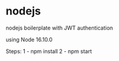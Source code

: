 # nodejs
nodejs boilerplate with JWT authentication

using Node 16.10.0


Steps:
1 - npm install
2 - npm start
